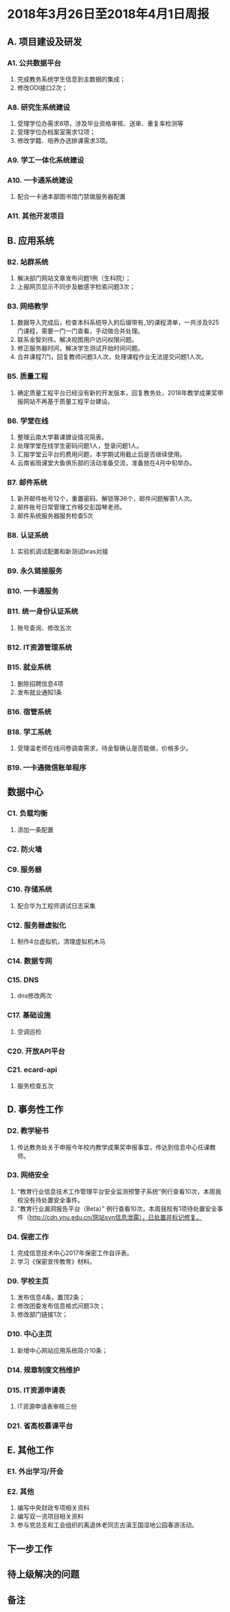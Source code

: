 # 2018年3月26日至2018年4月1日周报

## A. 项目建设及研发

### A1. 公共数据平台

1. 完成教务系统学生信息到主数据的集成；
2. 修改ODI接口2次；

### A8. 研究生系统建设

1. 受理学位办需求8项，涉及毕业资格审核、送审、重复率检测等
2. 受理学位办档案室需求12项；
3. 修改学籍、培养办选排课需求3项。

### A9. 学工一体化系统建设

### A10. 一卡通系统建设

1. 配合一卡通本部图书馆门禁做服务器配置

### A11. 其他开发项目



## B. 应用系统
### B2. 站群系统

1. 解决部门网站文章发布问题1例（生科院）；
2. 上报网页显示不同步及敏感字检索问题3次；

### B3. 网络教学

1. 数据导入完成后，检查本科系统导入的后缀带有_1的课程清单，一共涉及925门课程，需要一门一门查看，手动做合并处理。
2. 联系金智刘伟，解决视图用户访问权限问题。
3. 修正服务器时间，解决学生测试开始时间问题。
4. 合并课程7门，回复教师问题3人次，处理课程作业无法提交问题1人次。

### B5. 质量工程

1. 确定质量工程平台已经没有新的开发版本，回复教务处，2018年教学成果奖申报网站不再基于质量工程平台建设。

### B6. 学堂在线

1. 整理云南大学慕课建设情况简表。
2. 处理学堂在线学生密码问题1人，登录问题1人。
3. 汇报学堂云平台的费用问题，本学期试用截止后是否继续使用。
4. 云南省雨课堂大鱼俱乐部的活动准备交流，准备放在4月中旬举办。

### B7. 邮件系统

1. 新开邮件帐号12个，重置密码、解锁等36个，邮件问题解答1人次。
2. 邮件账号日常管理工作移交彭国琴老师。
3. 邮件系统服务器服务检查5次

### B8. 认证系统

1. 实验机调试配置和新测试bras对接

### B9. 永久链接服务

### B10. 一卡通服务


### B11. 统一身份认证系统

1. 账号查询、修改五次

### B12. IT资源管理系统


### B15. 就业系统

1. 删除招聘信息4项
2. 发布就业通知1条

### B16. 宿管系统

### B18. 学工系统

1. 受理温老师在线问卷调查需求，待金智确认是否能做，价格多少。

### B19. 一卡通微信账单程序



## 数据中心

### C1. 负载均衡

1. 添加一条配置

### C2. 防火墙

### C9. 服务器




### C10. 存储系统

1. 配合华为工程师调试日志采集

### C12. 服务器虚拟化

1. 制作4台虚拟机，清理虚拟机木马

### C14. 数据专网


### C15. DNS

1. dns修改两次

### C17. 基础设施

1. 空调巡检

### C20. 开放API平台


### C21. ecard-api

1. 服务检查五次

## D. 事务性工作

### D2. 教学秘书

1. 传达教务处关于申报今年校内教学成果奖申报事宜，传达到信息中心任课教师。

### D3. 网络安全

1.    “教育行业信息技术工作管理平台安全监测预警子系统”例行查看10次，本周我校没有待处置安全事件。
2.   “教育行业漏洞报告平台（Beta）” 例行查看10次，本周我校有1项待处置安全事件（http://cdn.ynu.edu.cn/网站svn信息泄露），已处置并标记修复。

### D4. 保密工作

1. 完成信息技术中心2017年保密工作自评表。
2. 学习《保密宣传教育》材料。

### D9. 学校主页

1. 发布信息4条，置顶2条；
2. 修改团委发布信息格式问题3次；
3. 修改部门链接1次；

### D10. 中心主页

1. 新增中心网站应用系统简介10条；

### D14. 规章制度文档维护


### D15. IT资源申请表

1. IT资源申请表审核三份

### D21. 省高校慕课平台


## E. 其他工作

### E1. 外出学习/开会

### E2. 其他

1. 编写中央财政专项相关资料
2. 编写双一流项目相关资料
3. 参与党总支和工会组织的离退休老同志古滇王国湿地公园春游活动。

## 下一步工作


## 待上级解决的问题


## 备注
